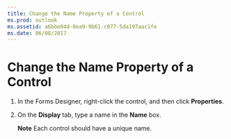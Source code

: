```yaml
---
title: Change the Name Property of a Control
ms.prod: outlook
ms.assetid: a6bbe04d-8ea9-9b61-c077-5da197aac1fe
ms.date: 06/08/2017
---
```



# Change the Name Property of a Control

1. In the Forms Designer, right-click the control, and then click  **Properties**. 
    
2. On the  **Display** tab, type a name in the **Name** box.
    
     **Note**  Each control should have a unique name.

